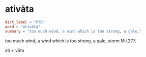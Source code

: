 # ativāta

``` toml
dict_label = "PTS"
word = "ativāta"
summary = "too much wind, a wind which is too strong, a gale,"
```

too much wind, a wind which is too strong, a gale, storm Mil.277.

ati \+ vāta

